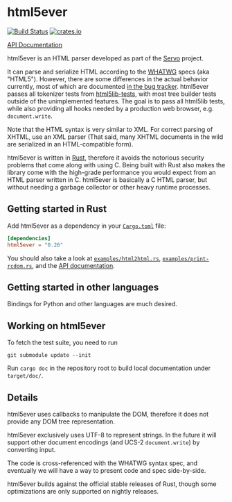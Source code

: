 # html5ever

[![Build Status](https://github.com/servo/html5ever/actions/workflows/main.yml/badge.svg)](https://github.com/servo/html5ever/actions)
[![crates.io](https://img.shields.io/crates/v/html5ever.svg)](https://crates.io/crates/html5ever)

[API Documentation][API documentation]

html5ever is an HTML parser developed as part of the [Servo][] project.

It can parse and serialize HTML according to the [WHATWG](https://whatwg.org/) specs (aka "HTML5").  However, there are some differences in the actual behavior currently, most of which are documented [in the bug tracker][].  html5ever passes all tokenizer tests from [html5lib-tests][], with most tree builder tests outside of the unimplemented features.  The goal is to pass all html5lib tests, while also providing all hooks needed by a production web browser, e.g. `document.write`.

Note that the HTML syntax is very similar to XML.  For correct parsing of XHTML, use an XML parser (That said, many XHTML documents in the wild are serialized in an HTML-compatible form).

html5ever is written in [Rust][], therefore it avoids the notorious security problems that come along with using C.  Being built with Rust also makes the library come with the high-grade performance you would expect from an HTML parser written in C.  html5ever is basically a C HTML parser, but without needing a garbage collector or other heavy runtime processes.


## Getting started in Rust

Add html5ever as a dependency in your [`Cargo.toml`](https://crates.io/) file:

```toml
[dependencies]
html5ever = "0.26"
```

You should also take a look at [`examples/html2html.rs`], [`examples/print-rcdom.rs`], and the [API documentation][].

## Getting started in other languages

Bindings for Python and other languages are much desired.


## Working on html5ever

To fetch the test suite, you need to run

```
git submodule update --init
```

Run `cargo doc` in the repository root to build local documentation under `target/doc/`.


## Details

html5ever uses callbacks to manipulate the DOM, therefore it does not provide any DOM tree representation. 

html5ever exclusively uses UTF-8 to represent strings.  In the future it will support other document encodings (and UCS-2 `document.write`) by converting input.

The code is cross-referenced with the WHATWG syntax spec, and eventually we will have a way to present code and spec side-by-side.

html5ever builds against the official stable releases of Rust, though some optimizations are only supported on nightly releases.

[API documentation]: https://doc.servo.org/html5ever/index.html
[Servo]: https://github.com/servo/servo
[Rust]: https://www.rust-lang.org/
[in the bug tracker]: https://github.com/servo/html5ever/issues?q=is%3Aopen+is%3Aissue+label%3Aweb-compat
[html5lib-tests]: https://github.com/html5lib/html5lib-tests
[`examples/html2html.rs`]: https://github.com/servo/html5ever/blob/master/rcdom/examples/html2html.rs
[`examples/print-rcdom.rs`]: https://github.com/servo/html5ever/blob/master/rcdom/examples/print-rcdom.rs
